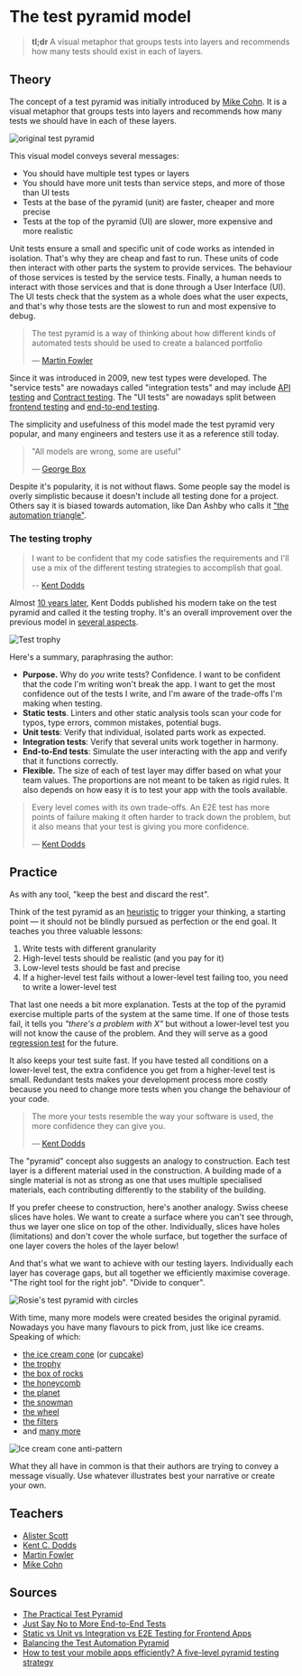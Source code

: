 <!-- markdownlint-disable MD033 -->

# The test pyramid model

> **tl;dr** A visual metaphor that groups tests into layers and recommends how many tests should exist in each of layers.

## Theory

The concept of a test pyramid was initially introduced by [Mike Cohn](https://amzn.to/3W7LLKz). It is a visual metaphor that groups tests into layers and recommends how many tests we should have in each of these layers.

![original test pyramid](../_media/articles/test-pyramid.png)

This visual model conveys several messages:

- You should have multiple test types or layers
- You should have more unit tests than service steps, and more of those than UI tests
- Tests at the base of the pyramid (unit) are faster, cheaper and more precise
- Tests at the top of the pyramid (UI) are slower, more expensive and more realistic

Unit tests ensure a small and specific unit of code works as intended in isolation. That's why they are cheap and fast to run. These units of code then interact with other parts the system to provide services. The behaviour of those services is tested by the service tests. Finally, a human needs to interact with those services and that is done through a User Interface (UI). The UI tests check that the system as a whole does what the user expects, and that's why those tests are the slowest to run and most expensive to debug.

> The test pyramid is a way of thinking about how different kinds of automated tests should be used to create a balanced portfolio
>
> — [Martin Fowler](https://martinfowler.com/bliki/TestPyramid.html)

Since it was introduced in 2009, new test types were developed. The "service tests" are nowadays called "integration tests" and may include [API testing](/types) and [Contract testing](/types). The "UI tests" are nowadays split between [frontend testing](/types) and [end-to-end testing](/types).

The simplicity and usefulness of this model made the test pyramid very popular, and many engineers and testers use it as a reference still today.

> "All models are wrong, some are useful"
>
> — [George Box](https://en.wikipedia.org/wiki/George_E._P._Box)

Despite it's popularity, it is not without flaws. Some people say the model is overly simplistic because it doesn't include all testing done for a project. Others say it is biased towards automation, like Dan Ashby who calls it ["the automation triangle"](https://danashby.co.uk/2018/05/03/a-better-testing-pyramid/).

### The testing trophy

> I want to be confident that my code satisfies the requirements and I'll use a mix of the different testing strategies to accomplish that goal.
>
> \-- [Kent Dodds](https://kentcdodds.com/blog/static-vs-unit-vs-integration-vs-e2e-tests)

Almost [10 years later](https://twitter.com/kentcdodds/status/960723172591992832?lang=en), Kent Dodds published his modern take on the test pyramid and called it the testing trophy. It's an overall improvement over the previous model in [several aspects](https://kentcdodds.com/blog/static-vs-unit-vs-integration-vs-e2e-tests).

![Test trophy](../_media/articles/test-pyramid-trophy.png)

Here's a summary, paraphrasing the author:

- **Purpose.** Why do _you_ write tests? Confidence. I want to be confident that the code I'm writing won't break the app. I want to get the most confidence out of the tests I write, and I'm aware of the trade-offs I'm making when testing.
- **Static tests**. Linters and other static analysis tools scan your code for typos, type errors, common mistakes, potential bugs.
- **Unit tests**: Verify that individual, isolated parts work as expected.
- **Integration tests**: Verify that several units work together in harmony.
- **End-to-End tests**: Simulate the user interacting with the app and verify that it functions correctly.
- **Flexible.** The size of each of test layer may differ based on what your team values. The proportions are not meant to be taken as rigid rules. It also depends on how easy it is to test your app with the tools available.

> Every level comes with its own trade-offs. An E2E test has more points of failure making it often harder to track down the problem, but it also means that your test is giving you more confidence.
>
> — [Kent Dodds](https://kentcdodds.com/blog/static-vs-unit-vs-integration-vs-e2e-tests)

## Practice

As with any tool, "keep the best and discard the rest".

Think of the test pyramid as an [heuristic](/docs/toolbox/heuristics.md) to trigger your thinking, a starting point — it should not be blindly pursued as perfection or the end goal. It teaches you three valuable lessons:

1. Write tests with different granularity
2. High-level tests should be realistic (and you pay for it)
3. Low-level tests should be fast and precise
4. If a higher-level test fails without a lower-level test failing too, you need to write a lower-level test

That last one needs a bit more explanation. Tests at the top of the pyramid exercise multiple parts of the system at the same time. If one of those tests fail, it tells you _"there's a problem with X"_ but without a lower-level test you will not know the cause of the problem. And they will serve as a good [regression test](/types) for the future.

It also keeps your test suite fast. If you have tested all conditions on a lower-level test, the extra confidence you get from a higher-level test is small. Redundant tests makes your development process more costly because you need to change more tests when you change the behaviour of your code.

> The more your tests resemble the way your software is used, the more confidence they can give you.
>
> — [Kent Dodds](https://twitter.com/kentcdodds/status/977018512689455106)

The "pyramid" concept also suggests an analogy to construction. Each test layer is a different material used in the construction. A building made of a single material is not as strong as one that uses multiple specialised materials, each contributing differently to the stability of the building.

If you prefer cheese to construction, here's another analogy. Swiss cheese slices have holes. We want to create a surface where you can't see through, thus we layer one slice on top of the other. Individually, slices have holes (limitations) and don't cover the whole surface, but together the surface of one layer covers the holes of the layer below!

And that's what we want to achieve with our testing layers. Individually each layer has coverage gaps, but all together we efficiently maximise coverage. "The right tool for the right job". "Divide to conquer".

![Rosie's test pyramid with circles](../_media/articles/test-pyramid-rosie-circles.png)

With time, many more models were created besides the original pyramid. Nowadays you have many flavours to pick from, just like ice creams. Speaking of which:

- [the ice cream cone](https://alisterbscott.com/kb/testing-pyramids/) (or [cupcake](https://www.thoughtworks.com/insights/blog/introducing-software-testing-cupcake-anti-pattern))
- [the trophy](https://kentcdodds.com/blog/the-testing-trophy-and-testing-classifications)
- [the box of rocks](https://gerg.dev/2018/05/testing-is-like-a-box-of-rocks/)
- [the honeycomb](https://medium.com/@fistsOfReason/testing-is-good-pyramids-are-bad-ice-cream-cones-are-the-worst-ad94b9b2f05f)
- [the planet](https://www.dropbox.com/s/ahnmtqt4c5l1qv7/round%20earth.pdf?dl=0)
- [the snowman](https://angryweasel.com/blog/the-test-automation-snowman)
- [the wheel](https://www.ministryoftesting.com/dojo/lessons/an-introduction-to-the-automation-test-wheel)
- [the filters](https://infiniteundo.com/post/158179632683/abandoning-the-pyramid-of-testing-in-favor-of-a)
- and [many more](http://www.testingreferences.com/here_be_pyramids.php)

![Ice cream cone anti-pattern](../_media/articles/test-pyramid-icecream.png)

What they all have in common is that their authors are trying to convey a message visually. Use whatever illustrates best your narrative or create your own.

## Teachers

- [Alister Scott](https://alisterbscott.com/kb/testing-pyramids/)
- [Kent C. Dodds](https://kentcdodds.com/)
- [Martin Fowler](https://martinfowler.com/bliki/TestPyramid.html)
- [Mike Cohn](https://www.mountaingoatsoftware.com/blog)

## Sources

- [The Practical Test Pyramid](https://martinfowler.com/articles/practical-test-pyramid.html)
- [Just Say No to More End-to-End Tests](https://testing.googleblog.com/2015/04/just-say-no-to-more-end-to-end-tests.html)
- [Static vs Unit vs Integration vs E2E Testing for Frontend Apps](https://kentcdodds.com/blog/static-vs-unit-vs-integration-vs-e2e-tests)
- [Balancing the Test Automation Pyramid](https://medium.com/lydtech-consulting/balancing-the-test-automation-pyramid-30cf9c8d8a3c)
- [How to test your mobile apps efficiently? A five-level pyramid testing strategy](https://medium.com/@BIT_OFIT/how-to-test-efficiently-your-mobile-apps-68be944331ee)
